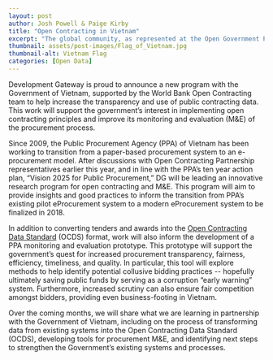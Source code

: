 ```yaml
---
layout: post
author: Josh Powell & Paige Kirby
title: "Open Contracting in Vietnam"
excerpt: "The global community, as represented at the Open Government Partnership (OGP) Summit and beyond, has made strides in producing a variety of open data, including open aid data...."
thumbnail: assets/post-images/Flag_of_Vietnam.jpg
thumbnail-alt: Vietnam Flag
categories: [Open Data]
---
```


Development Gateway is proud to announce a new program with the Government of Vietnam, supported by the World Bank Open Contracting team to help increase the transparency and use of public contracting data. This work will support the government’s interest in implementing open contracting principles and improve its monitoring and evaluation (M&E) of the procurement process.

Since 2009, the Public Procurement Agency (PPA) of Vietnam has been working to transition from a paper-based procurement system to an e-procurement model. After discussions with Open Contracting Partnership representatives earlier this year, and in line with the PPA’s ten year action plan, “Vision 2025 for Public Procurement,” DG will be leading an innovative research program for open contracting and M&E. This program will aim to provide insights and good practices to inform the transition from PPA’s existing pilot eProcurement system to a modern eProcurement system to be finalized in 2018.

In addition to converting tenders and awards into the [Open Contracting Data Standard](http://standard.open-contracting.org/) (OCDS) format, work will also inform the development of a PPA monitoring and evaluation prototype. This prototype will support the government’s quest for increased procurement transparency, fairness, efficiency, timeliness, and quality. In particular, this tool will explore methods to help identify potential collusive bidding practices -- hopefully ultimately saving public funds by serving as a corruption “early warning” system. Furthermore, increased scrutiny can also ensure fair competition amongst bidders, providing even business-footing in Vietnam.

Over the coming months, we will share what we are learning in partnership with the Government of Vietnam, including on the process of transforming data from existing systems into the Open Contracting Data Standard (OCDS), developing tools for procurement M&E, and identifying next steps to strengthen the Government’s existing systems and processes.
